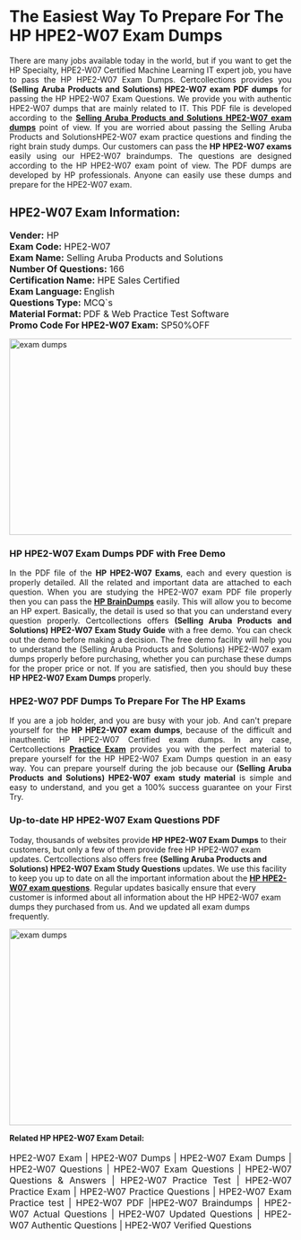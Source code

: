 <h1>The Easiest Way To Prepare For The HP HPE2-W07 Exam Dumps</h1> <p style="text-align:justify">There are many jobs available today in the world, but if you want to get the HP Specialty, HPE2-W07 Certified Machine Learning IT expert job, you have to pass the HP HPE2-W07 Exam Dumps. Certcollections provides you <strong>(Selling Aruba Products and Solutions) HPE2-W07 exam PDF dumps</strong> for passing the HP HPE2-W07 Exam Questions. We provide you with authentic HPE2-W07 dumps that are mainly related to IT. This PDF file is developed according to the <a href="https://www.certsofficial.com/hp/hpe2-w07-questions"><strong>Selling Aruba Products and Solutions HPE2-W07 exam dumps</strong></a> point of view. If you are worried about passing the Selling Aruba Products and SolutionsHPE2-W07 exam practice questions and finding the right brain study dumps. Our customers can pass the <strong>HP HPE2-W07 exams </strong>easily using our HPE2-W07 braindumps. The questions are designed according to the HP HPE2-W07 exam point of view. The PDF dumps are developed by HP professionals. Anyone can easily use these dumps and prepare for the HPE2-W07 exam.</p> <h2><strong>HPE2-W07 Exam Information:</strong></h2> <p><span style="font-size:16px"><strong>Vender:</strong> HP<br /> <strong>Exam Code:</strong> HPE2-W07<br /> <strong>Exam Name:</strong> Selling Aruba Products and Solutions<br /> <strong>Number Of Questions:</strong> 166<br /> <strong>Certification Name:</strong> HPE Sales Certified<br /> <strong>Exam Language: </strong>English<br /> <strong>Questions Type:</strong> MCQ`s<br /> <strong>Material Format: </strong>PDF & Web Practice Test Software<br /> <strong>Promo Code For HPE2-W07 Exam:</strong> SP50%OFF</span></p> <p><a href="https://www.certsofficial.com/hp/hpe2-w07-questions" rel="no-follow"><img alt="exam dumps" src="https://www.certcollections.com/uploads/content/certsofficial.jpg" style="height:350px; width:750px" /></a></p> <h3><strong>HP HPE2-W07 Exam Dumps PDF with Free Demo</strong></h3> <p style="text-align:justify">In the PDF file of the <strong>HP HPE2-W07 Exams</strong>, each and every question is properly detailed. All the related and important data are attached to each question. When you are studying the HPE2-W07 exam PDF file properly then you can pass the <a href="https://www.certsofficial.com/hp-dumps"><strong>HP BrainDumps</strong></a> easily. This will allow you to become an HP expert. Basically, the detail is used so that you can understand every question properly. Certcollections offers <strong>(Selling Aruba Products and Solutions) HPE2-W07 Exam Study Guide</strong> with a free demo. You can check out the demo before making a decision. The free demo facility will help you to understand the (Selling Aruba Products and Solutions) HPE2-W07 exam dumps properly before purchasing, whether you can purchase these dumps for the proper price or not. If you are satisfied, then you should buy these <strong>HP HPE2-W07 Exam Dumps</strong> properly.</p> <h3><strong>HPE2-W07 PDF Dumps To Prepare For The HP Exams</strong></h3> <p style="text-align:justify">If you are a job holder, and you are busy with your job. And can't prepare yourself for the <strong>HP HPE2-W07 exam dumps</strong>, because of the difficult and inauthentic HP HPE2-W07 Certified exam dumps. In any case, Certcollections <strong><a href="https://www.certsofficial.com/">Practice Exam</a></strong> provides you with the perfect material to prepare yourself for the HP HPE2-W07 Exam Dumps question in an easy way. You can prepare yourself during the job because our <strong>(Selling Aruba Products and Solutions) HPE2-W07 exam study material</strong> is simple and easy to understand, and you get a 100% success guarantee on your First Try.</p> <h3><strong>Up-to-date HP HPE2-W07 Exam Questions PDF</strong></h3> <p>Today, thousands of websites provide <strong>HP HPE2-W07 Exam Dumps</strong> to their customers, but only a few of them provide free HP HPE2-W07 exam updates. Certcollections also offers free <strong>(Selling Aruba Products and Solutions) HPE2-W07 Exam Study Questions</strong> updates. We use this facility to keep you up to date on all the important information about the <a href="https://www.certsofficial.com/hp/hpe2-w07-questions"><strong>HP HPE2-W07 exam questions</strong></a>. Regular updates basically ensure that every customer is informed about all information about the HP HPE2-W07 exam dumps they purchased from us. And we updated all exam dumps frequently.</p> <p><a href="https://www.certsofficial.com/hp/hpe2-w07-questions"><img alt="exam dumps " src="https://www.certcollections.com/uploads/content/certsofficial2.jpg" style="height:350px; width:750px" /></a></p> <p style="text-align:justify"><span style="font-size:14px"><strong>Related HP HPE2-W07 Exam Detail:</strong></span><br /> <br /> <span style="font-size:16px">HPE2-W07 Exam | HPE2-W07 Dumps | HPE2-W07 Exam Dumps | HPE2-W07 Questions | HPE2-W07 Exam Questions | HPE2-W07 Questions & Answers | HPE2-W07 Practice Test | HPE2-W07 Practice Exam | HPE2-W07 Practice Questions | HPE2-W07 Exam Practice test | HPE2-W07 PDF |HPE2-W07 Braindumps | HPE2-W07 Actual Questions | HPE2-W07 Updated Questions | HPE2-W07 Authentic Questions | HPE2-W07 Verified Questions</span></p>
